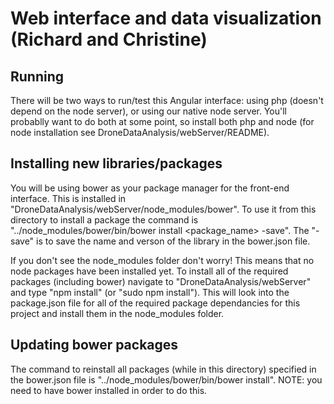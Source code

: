 # Web interface and data visualization (Richard and Christine)

## Running

There will be two ways to run/test this Angular interface: using php (doesn't depend on the node server), or using our native node server. You'll probablly want to do both at some point, so install both php and node (for node installation see DroneDataAnalysis/webServer/README). 

## Installing new libraries/packages

You will be using bower as your package manager for the front-end interface. This is installed in "DroneDataAnalysis/webServer/node_modules/bower". To use it from this directory to install a package the command is "../node_modules/bower/bin/bower install <package_name> -save". The "-save" is to save the name and verson of the library in the bower.json file.

If you don't see the node_modules folder don't worry! This means that no node packages have been installed yet. To install all of the required packages (including bower) navigate to "DroneDataAnalysis/webServer" and type "npm install" (or "sudo npm install"). This will look into the package.json file for all of the required package dependancies for this project and install them in the node_modules folder.

## Updating bower packages

The command to reinstall all packages (while in this directory) specified in the bower.json file is "../node_modules/bower/bin/bower install". NOTE: you need to have bower installed in order to do this.